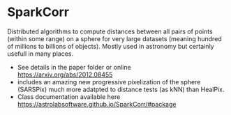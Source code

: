 # SparkCorr

Distributed algorithms to compute distances between all pairs of points (within some range) on a sphere for very large datasets (meaning hundred of millions to billions of objects). Mostly used in astronomy but certainly usefull in many places.
* See details in the paper folder or online https://arxiv.org/abs/2012.08455
* includes  an amazing new progressive pixelization of the sphere (SARSPix) much more adatpted to distance tests (as kNN) than HealPix.
* Class documentation available here https://astrolabsoftware.github.io/SparkCorr/#package

